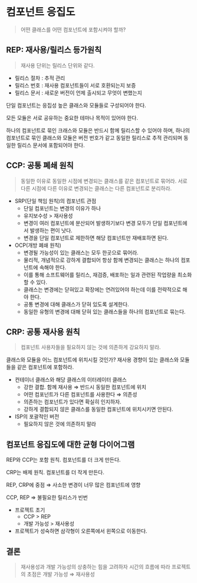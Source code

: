 # 컴포넌트 응집도

> 어떤 클래스를 어떤 컴포넌트에 포함시켜야 할까?

## REP: 재사용/릴리스 등가원칙

> 재사용 단위는 릴리스 단위와 같다.

- 릴리스 절차 : 추적 관리
- 릴리스 번호 : 재사용 컴포넌트들이 서로 호환되는지 보증
- 릴리스 문서 : 새로운 버전이 언제 출시되고 무엇이 변했는지

단일 컴포넌트는 응집성 높은 클래스와 모듈들로 구성되어야 한다.

모든 모듈은 서로 공유하는 중요한 테마나 목적이 있어야 한다.

하나의 컴포넌트로 묶인 크래스와 모듈은 반드시 함께 릴리스할 수 있어야 하며, 하나의 컴포넌트로 묶인 클래스와 모듈은 버전 번호가 같고 동일한 릴리스로 추적 관리되며 동일한 릴리스 문서에 포함되어야 한다.

## CCP: 공통 폐쇄 원칙

> 동일한 이유로 동일한 시점에 변경되는 클래스를 같은 컴포넌트로 묶어라.
> 서로 다른 시점에 다른 이유로 변경되는 클래스는 다른 컴포넌트로 분리하라.

- SRP(단일 책임 원칙)의 컴포넌트 관점
  - 단일 컴포넌트는 변경의 이유가 하나
  - 유지보수성 > 재사용성
  - 변경이 여러 컴포넌트에 분산되어 발생하기보다 변경 모두가 단일 컴포넌트에서 발생하는 편이 낫다.
  - 변경을 단일 컴포넌트로 제한하면 해당 컴포넌트만 재배포하면 된다.
- OCP(개방 폐쇄 원칙)
  - 변경될 가능성이 있는 클래스는 모두 한곳으로 묶어라.
  - 물리적, 개념적으로 강하게 결합되어 항상 함께 변경되는 클래스는 하나의 컴포넌트에 속해야 한다.
  - 이를 통해 소프트웨어를 릴리스, 재검증, 배포하는 일과 관련된 작업량을 최소화할 수 있다.
  - 클래스는 변경에는 닫혀있고 확장에는 연려있어야 하는데 이를 전략적으로 해야 한다.
  - 공통 변경에 대해 클래스가 닫혀 있도록 설계한다.
  - 동일한 유형의 변경에 대해 닫혀 있는 클래스들을 하나의 컴포넌트로 묶는다.

## CRP: 공통 재사용 원칙

> 컴포넌트 사용자들을 필요하지 않는 것에 의존하게 강요하지 말라.

클래스와 모듈을 어느 컴포넌트에 위치시킬 것인가? 재사용 경향이 있는 클래스와 모듈들을 같은 컴포넌트에 포함하라.

- 컨테이너 클래스와 해당 클래스의 이터레이터 클래스
  - 강한 결합. 함께 재사용 ⇒ 반드시 동일한 컴포넌트에 위치
  - 어떤 컴포넌트가 다른 컴포넌트를 사용한다 ⇒ 의존성
  - 의존하는 컴포넌트가 있다면 확실히 인지하자.
  - 강하게 결합되지 않은 클래스를 동일한 컴포넌트에 위치시키면 안된다.
- ISP의 포괄적인 버전
  - 필요하지 않은 것에 의존하지 말라

## 컴포넌트 응집도에 대한 균형 다이어그램

REP와 CCP는 포함 원칙. 컴포넌트를 더 크게 만든다.

CRP는 배제 원칙. 컴포넌트를 더 작게 만든다.

REP, CRP에 중점 ⇒ 사소한 변경이 너무 많은 컴포넌트에 영향

CCP, REP ⇒ 불필요한 릴리스가 빈번

- 프로젝트 초기
  - CCP > REP
  - 개발 가능성 > 재사용성
- 프로젝트가 성숙하면 삼각형이 오른쪽에서 왼쪽으로 이동한다.

## 결론

> 재사용성과 개발 가능성의 상충하는 힘을 고려하자
> 시간의 흐름에 따라 프로젝트의 초점은 개발 가능성 ⇒ 재사용성
